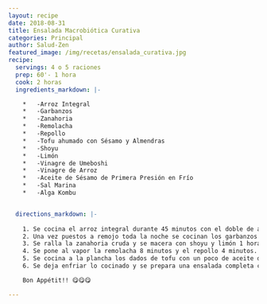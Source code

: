 ```yaml
---
layout: recipe
date: 2018-08-31
title: Ensalada Macrobiótica Curativa
categories: Principal
author: Salud-Zen
featured_image: /img/recetas/ensalada_curativa.jpg
recipe:
  servings: 4 o 5 raciones
  prep: 60'- 1 hora
  cook: 2 horas
  ingredients_markdown: |-

    *	-Arroz Integral
    *	-Garbanzos
    *	-Zanahoria
    *	-Remolacha
    *	-Repollo
    *	-Tofu ahumado con Sésamo y Almendras
    *	-Shoyu
    *	-Limón
    *	-Vinagre de Umeboshi
    *	-Vinagre de Arroz
    *	-Aceite de Sésamo de Primera Presión en Frío
    *	-Sal Marina
    *	-Alga Kombu


  directions_markdown: |-
    
    1. Se cocina el arroz integral durante 45 minutos con el doble de agua filtrada , una pizca de sal marina y un trozo de alga kombu.
    2. Una vez puestos a remojo toda la noche se cocinan los garbanzos durante 1 hora y media con 5 partes de agua filtrada, una pizca de sal marina y un trozo de alga Kombu.
    3. Se ralla la zanahoria cruda y se macera con shoyu y limón 1 hora.
    4. Se pone al vapor la remolacha 8 minutos y el repollo 4 minutos. Todo cortado a tiras.
    5. Se cocina a la plancha los dados de tofu con un poco de aceite de sésamo de primera presión en frío.
    6. Se deja enfriar lo cocinado y se prepara una ensalada completa con todos los ingredientes aliñados con vinagre de umeboshi y de arroz.

    Bon Appétit!! 😋😋😋

---
```

